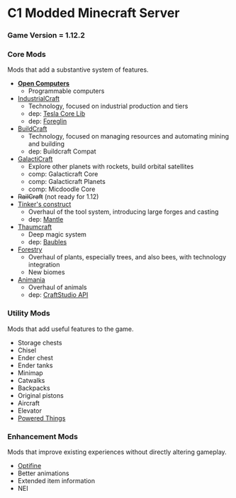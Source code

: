 # C1 Modded Minecraft Server

### Game Version = 1.12.2

### Core Mods

Mods that add a substantive system of features.

- [**Open Computers**](https://minecraft.curseforge.com/projects/opencomputers)
    - Programmable computers
- [IndustrialCraft](https://minecraft.curseforge.com/projects/industrial-foregoing)
    - Technology, focused on industrial production and tiers
    - dep: [Tesla Core Lib](https://minecraft.curseforge.com/projects/tesla-core-lib)
    - dep: [Foreglin](https://minecraft.curseforge.com/projects/shadowfacts-forgelin)
- [BuildCraft](https://www.mod-buildcraft.com/)
    - Technology, focused on managing resources and automating mining and building
    - dep: Buildcraft Compat
- [GalactiCraft](https://wiki.micdoodle8.com/wiki/Galacticraft)
    - Explore other planets with rockets, build orbital satellites
    - comp: Galacticraft Core
    - comp: Galacticraft Planets
    - comp: Micdoodle Core
- ~~RailCraft~~ (not ready for 1.12)
- [Tinker's construct](https://minecraft.curseforge.com/projects/tinkers-construct/files)
    - Overhaul of the tool system, introducing large forges and casting
    - dep: [Mantle](https://minecraft.curseforge.com/projects/mantle)
- [Thaumcraft](https://minecraft.curseforge.com/projects/thaumcraft)
    - Deep magic system
    - dep: [Baubles](https://minecraft.curseforge.com/projects/baubles)
- [Forestry](https://minecraft.curseforge.com/projects/forestry)
    - Overhaul of plants, especially trees, and also bees, with technology integration
    - New biomes
- [Animania](https://minecraft.curseforge.com/projects/animania)
    - Overhaul of animals
    - dep: [CraftStudio API](https://minecraft.curseforge.com/projects/craftstudio-api)

### Utility Mods

Mods that add useful features to the game.

- Storage chests
- Chisel
- Ender chest
- Ender tanks
- Minimap
- Catwalks
- Backpacks
- Original pistons
- Aircraft
- Elevator
- [Powered Things](https://minecraft.curseforge.com/projects/powered-thingies)

### Enhancement Mods

Mods that improve existing experiences without directly altering gameplay.

- [Optifine](https://optifine.net/home)
- Better animations
- Extended item information
- NEI
